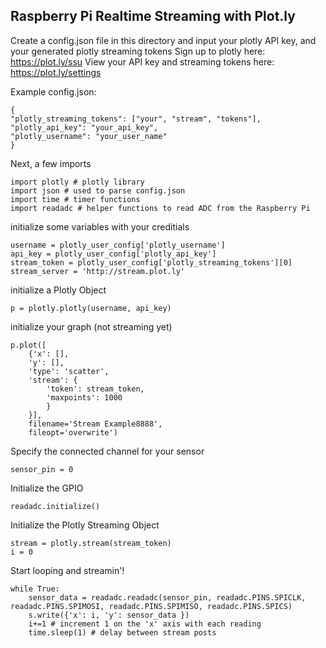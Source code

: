 ## Raspberry Pi Realtime Streaming with Plot.ly

Create a config.json file in this directory and input your
plotly API key, and your generated plotly streaming tokens
Sign up to plotly here: https://plot.ly/ssu
View your API key and streaming tokens here: https://plot.ly/settings

Example config.json:

	{
    "plotly_streaming_tokens": ["your", "stream", "tokens"],
    "plotly_api_key": "your_api_key",
    "plotly_username": "your_user_name"
	}

Next, a few imports

	import plotly # plotly library
	import json # used to parse config.json
	import time # timer functions
	import readadc # helper functions to read ADC from the Raspberry Pi

initialize some variables with your creditials

	username = plotly_user_config['plotly_username']
	api_key = plotly_user_config['plotly_api_key']
	stream_token = plotly_user_config['plotly_streaming_tokens'][0]
	stream_server = 'http://stream.plot.ly'

initialize a Plotly Object

	p = plotly.plotly(username, api_key)


initialize your graph (not streaming yet)

	p.plot([
		{'x': [],
		'y': [],
		'type': 'scatter',
		'stream': {
			'token': stream_token,
			'maxpoints': 1000
			}
		}],
		filename='Stream Example8888',
		fileopt='overwrite')

Specify the connected channel for your sensor

	sensor_pin = 0

Initialize the GPIO

	readadc.initialize()

Initialize the Plotly Streaming Object

	stream = plotly.stream(stream_token)
	i = 0

Start looping and streamin'!

	while True:
		sensor_data = readadc.readadc(sensor_pin, readadc.PINS.SPICLK, readadc.PINS.SPIMOSI, readadc.PINS.SPIMISO, readadc.PINS.SPICS)
		s.write({'x': i, 'y': sensor_data })
		i+=1 # increment 1 on the 'x' axis with each reading
		time.sleep(1) # delay between stream posts
